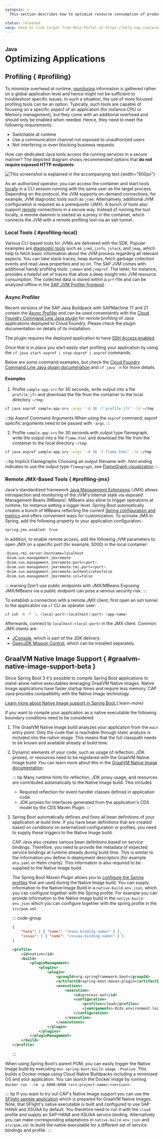 ```yaml
---
synopsis: >
  This section describes how to optimize resource consumption of productive CAP Java applications.

status: released
uacp: Used as link target from Help Portal at https://help.sap.com/products/BTP/65de2977205c403bbc107264b8eccf4b/9186ed9ab00842e1a31309ff1be38792.html
---
```


# Optimizing Applications
<style scoped>
  h1:before {
    content: "Java"; display: block; font-size: 60%; margin: 0 0 .2em;
  }
</style>

## Profiling { #profiling}

To minimize overhead at runtime, [monitoring](observability#monitoring) information is gathered rather on a global application level and hence might not be sufficient to troubleshoot specific issues.
In such a situation, the use of more focused profiling tools can be an option.
Typically, such tools are capable of focusing on a specific aspect of an application (for instance CPU or Memory management), but they come with an additional overhead and should only be enabled when needed. Hence, they need to meet the following requirements:

* Switchable at runtime
* Use a communication channel not exposed to unauthorized users
* Not interfering or even blocking business requests

How can dedicated Java tools access the running services in a secure manner? The depicted diagram shows recommended options that **do not require exposed HTTP endpoints**:

![This screenshot is explained in the accompanying text.](./assets/remote-tracing.png){width="600px"}

As an authorized operator, you can access the container and start tools [locally](#profiling-local) in a CLI session running with the same user as the target process. Depending on the protocol, the JVM supports on-demand connections, for example, JVM diagnostic tools such as `jcmd`. Alternatively, additional JVM configuration is required as a prerequisite (JMX).
A bunch of tools also support [remote](#profiling-remote) connections in a secure way. Instead of running the tool locally, a remote daemon is started as a proxy in the container, which connects the JVM with a remote profiling tool via an ssh tunnel.

### Local Tools { #profiling-local}

Various CLI-based tools for JVMs are delivered with the SDK. Popular examples are [diagnostic tools](https://docs.oracle.com/javase/8/docs/technotes/guides/troubleshoot/toc.html) such as `jcmd`, `jinfo`, `jstack`, and `jmap`, which help to fetch basic information about the JVM process regarding all relevant aspects. You can take stack traces, heap dumps, fetch garbage collection events and read Java properties and so on.
The SAP JVM comes with additional handy profiling tools: `jvmmon` and `jvmprof`. The latter, for instance,  provides a helpful set of traces that allow a deep insight into JVM resource consumption. The collected data is stored within a `prf`-file and can be analyzed offline in the [SAP JVM Profiler frontend](https://wiki.scn.sap.com/wiki/display/ASJAVA/Features+and+Benefits).

### Async Profiler

Recent versions of the SAP Java Buildpack with SAPMachine 17 and 21 contain the [Async Profiler](https://github.com/async-profiler/async-profiler?tab=readme-ov-file#async-profiler) and can be used conveniently with the [Cloud Foundry Command Line Java plugin](https://github.com/SAP/cf-cli-java-plugin) for remote profiling of Java applications deployed to Cloud Foundry. Please check the plugin documentation on details of its installation.

The plugin requires the deployed application to have [SSH Access enabled](https://github.com/SAP/cf-cli-java-plugin?tab=readme-ov-file#ssh-access).

Once that is in place you start easily start profiling your application by using the `cf java start-asprof | stop-asprof | asprof` commands.

Below are some command examples, but check the [Cloud Foundry Command Line Java plugin documenation](https://github.com/SAP/cf-cli-java-plugin) and `cf java -h` for more details.

#### Examples

1. Profile `sample-app-srv` for 30 seconds, write output into a file `profile.jfr` and download the file from the container to the local directory `~/tmp`:

```sh
cf java asprof sample-app-srv -args '-d 30 -f profile.jfr' -ld ~/tmp
```

:::tip Asprof Command Arguments
When using the `asprof` command, asprof specific arguments need to be passed with `-args`.
:::

2. Profile `sample-app-srv` for 30 seconds with output type flamegraph, write the output into a file `flame.html` and download the file from the container to the local directory `~/tmp`:

```sh
cf java asprof sample-app-srv -args '-d 30 -f flame.html' -ld ~/tmp
```

:::tip Implicit Flamegraphs
Choosing an output filename with .html ending indicates to use the output type `flamegraph`, see [FlameGraph visualization](https://github.com/async-profiler/async-profiler/blob/master/docs/GettingStarted.md#flamegraph-visualization)
:::

### Remote JMX-Based Tools { #profiling-jmx}

Java's standardized framework [Java Management Extensions](https://www.oracle.com/java/technologies/javase/javamanagement.html) (JMX) allows introspection and monitoring of the JVM's internal state via exposed Management Beans (MBeans). MBeans also allow to trigger operations at runtime, for instance setting a logger level. Spring Boot automatically creates a bunch of MBeans reflecting the current [Spring configuration and metrics](observability#spring-boot-actuators) and offers convenient ways for customization. To activate JMX in Spring, add the following property to your application configuration.:

```sh
spring.jmx.enabled: true
```

In addition, to enable remote access, add the following JVM parameters to open JMX on a specific port (for example, 5000) in the local container:

```sh
-Djava.rmi.server.hostname=localhost
-Dcom.sun.management.jmxremote
-Dcom.sun.management.jmxremote.port=<port>
-Dcom.sun.management.jmxremote.rmi.port=<port>
-Dcom.sun.management.jmxremote.authenticate=false
-Dcom.sun.management.jmxremote.ssl=false
```

::: warning Don't use public endpoints with JMX/MBeans
Exposing JMX/MBeans via a public endpoint can pose a serious security risk.
:::

To establish a connection with a remote JMX client, first open an ssh tunnel to the application via `cf` CLI as operator user:

```sh
cf ssh -N -T -L <local-port>:localhost:<port> <app-name>
```

Afterwards, connect to `localhost:<local-port>` in the JMX client. Common JMX clients are:

- [JConsole](https://openjdk.java.net/tools/svc/jconsole/), which is part of the JDK delivery.
- [OpenJDK Mission Control](https://github.com/openjdk/jmc), which can be installed separately.



## GraalVM Native Image Support <Beta /> { #graalvm-native-image-support-beta }

Since Spring Boot 3 it's possible to compile Spring Boot applications to stand-alone native executables leveraging GraalVM Native Images.
Native Image applications have faster startup times and require less memory. CAP Java provides compatibility with the Native Image technology.

[Learn more about Native Image support in Spring Boot.](https://docs.spring.io/spring-boot/how-to/native-image/index.html){.learn-more}

If you want to compile your application as a native executable the following boundary conditions need to be considered:

1. The GraalVM Native Image build analyzes your application from the `main` entry point. Only the code that is reachable through static analysis is included into the native image. This means that the full classpath needs to be known and available already at build time.

2. Dynamic elements of your code, such as usage of reflection, JDK proxies, or resources need to be registered with the GraalVM Native Image build. You can learn more about this in the [GraalVM Native Image documentation](https://www.graalvm.org/latest/reference-manual/native-image/metadata/).

    ::: tip
    Many runtime hints for reflection, JDK proxy usage, and resources are contributed automatically to the Native Image build.
    This includes
    - Required reflection for event handler classes defined in application code.
    - JDK proxies for interfaces generated from the application's CDS model by the CDS Maven Plugin.
    :::

3. Spring Boot automatically defines and fixes all bean definitions of your application at build time. If you have bean definitions that are created based on conditions on externalized configuration or profiles, you need to supply these triggers to the Native Image build.

    CAP Java also creates various bean definitions based on service bindings. Therefore, you need to provide the metadata of expected service bindings at runtime already during build time. This is similar to the information you define in deployment descriptors (for example `mta.yaml` or Helm charts). This information is also required to be supplied to the Native Image build.

    The Spring Boot Maven Plugin allows you to [configure the Spring profiles](https://docs.spring.io/spring-boot/docs/current/reference/html/howto.html#howto.aot.conditions) that are used during the Native Image build. You can supply information to the Native Image Build in a `native-build-env.json`, which you can configure together with the Spring profile. For example you can provide information to the Native image build in the `native-build-env.json` which you can configure together with the spring profile in the `srv/pom.xml`:

    ::: code-group
    ```json [native-build-env.json]
    {
        "hana": [ { "name": "<hana-binding-name>" } ],
        "xsuaa": [ { "name": "<xsuaa-binding-name>" } ]
    }
    ```
    ```xml [srv/pom.xml]
    <profile>
        <id>native</id>
        <build>
            <pluginManagement>
                <plugins>
                    <plugin>
                        <groupId>org.springframework.boot</groupId>
                        <artifactId>spring-boot-maven-plugin</artifactId>
                        <executions>
                            <execution>
                                <id>process-aot</id>
                                <configuration>
                                    <profiles>cloud</profiles>
                                    <jvmArguments>-Dcds.environment.local.defaultEnvPath=../native-build-env.json</jvmArguments>
                                </configuration>
                            </execution>
                        </executions>
                    </plugin>
                </plugins>
            </pluginManagement>
        </build>
    </profile>
    ```
    :::

When using Spring Boot's parent POM, you can easily trigger the Native Image build by executing `mvn spring-boot:build-image -Pnative`.
This builds a Docker image using Cloud Native Buildpacks including a minimized OS and your application.
You can launch the Docker image by running `docker run --rm -p 8080:8080 <srv-project-name>:<version>`.

::: tip
If you want to try out CAP's Native Image support you can use the [SFlight sample application](https://github.com/SAP-samples/cap-sflight) which is prepared for GraalVM Native Images.
Note, that SFlight's native executable is built and configured to use SAP HANA and XSUAA by default. You therefore need to run it with the `cloud` profile and supply an SAP HANA and XSUAA service binding.
Alternatively you can make corresponding adaptations in `native-build-env.json` and `srv/pom.xml` to build the native executable for a different set of service bindings and profile.
:::

